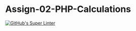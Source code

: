 # Assign-02-PHP-Calculations
[![GitHub's Super Linter](https://github.com/ICS20-Programming-SantiagoH/Assign-02-PHP-Calculations/workflows/GitHub's%20Super%20Linter/badge.svg)](https://github.com/ICS20-Programming-SantiagoH/Assign-02-PHP-Calculations/actions)